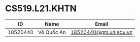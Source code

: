# CS519.L21.KHTN  
|ID         |Name               |Email                 |
|-----------|-------------------|----------------------|
|18520440   |Võ Quốc An         |18520440@gm.uit.edu.vn|
